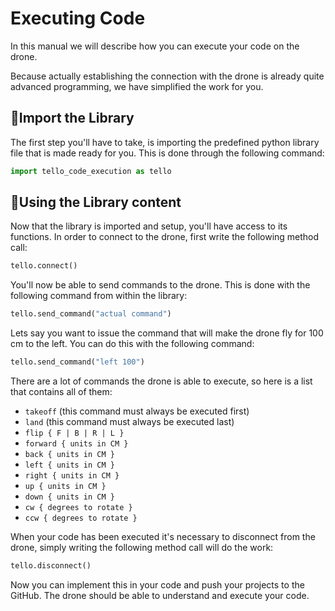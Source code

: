 # Executing Code

In this manual we will describe how you can execute your code on the drone.

Because actually establishing the connection with the drone is already quite advanced programming, we have simplified the work for you. 

## :closed_book:Import the Library

The first step you'll have to take, is importing the predefined python library file that is made ready for you.  This is done through the following command:

```python
import tello_code_execution as tello
```

## :open_file_folder:Using the Library content

Now that the library is imported and setup, you'll have access to its functions. In order to connect to the drone, first write the following method call:

```python
tello.connect()
```

You'll now be able to send commands to the drone. This is done with the following command from within the library:

```python
tello.send_command("actual command")
```

Lets say you want to issue the command that will make the drone fly for 100 cm to the left. You can do this with the following command:

```python
tello.send_command("left 100")
```
There are a lot of commands the drone is able to execute, so here is a list that contains all of them:

  - ```takeoff``` (this command must always be executed first)
  - ```land``` (this command must always be executed last)
  - ```flip { F | B | R | L }```
  - ```forward { units in CM }```
  - ```back { units in CM }```
  - ```left { units in CM }```
  - ```right { units in CM }```
  - ```up { units in CM }```
  - ```down { units in CM }```
  - ```cw { degrees to rotate }```
  - ```ccw { degrees to rotate }```

When your code has been executed it's necessary to disconnect from the drone, simply writing the following method call will do the work:

```python
tello.disconnect()
```

Now you can implement this in your code and push your projects to the GitHub. The drone should be able to understand and execute your code. 

